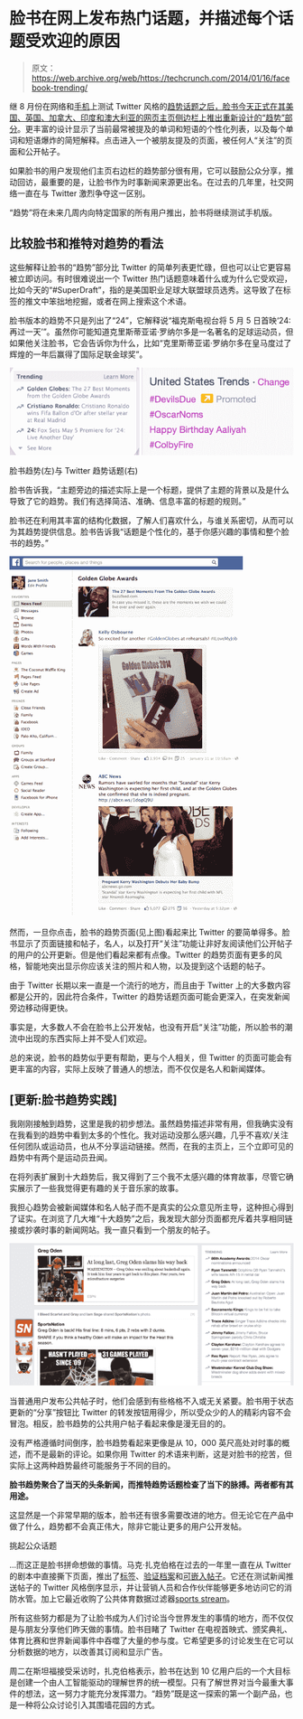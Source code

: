 # 脸书在网上发布热门话题，并描述每个话题受欢迎的原因

> 原文：<https://web.archive.org/web/https://techcrunch.com/2014/01/16/facebook-trending/>

继 8 月份在网络和[手机](https://web.archive.org/web/20230404073009/https://techcrunch.com/2013/08/07/continuing-the-twitter-jacking-facebook-begins-trending-topics-test-for-some-u-s-mobile-web-users/)上测试 Twitter 风格的[趋势话题之后，脸书](https://web.archive.org/web/20230404073009/https://techcrunch.com/2013/08/30/facebook-trending-topics/)[今天正式在其美国、英国、加拿大、印度和澳大利亚的网页主页侧边栏上推出重新设计的“趋势”部分](https://web.archive.org/web/20230404073009/http://newsroom.fb.com/News/782/Finding-Popular-Conversations-on-Facebook)。更丰富的设计显示了当前最常被提及的单词和短语的个性化列表，以及每个单词和短语爆炸的简短解释。点击进入一个被朋友提及的页面，被任何人“关注”的页面和公开帖子。

如果脸书的用户发现他们主页右边栏的趋势部分很有用，它可以鼓励公众分享，推动回访，最重要的是，让脸书作为时事新闻来源更出名。在过去的几年里，社交网络一直在与 Twitter 激烈争夺这一区别。

“趋势”将在未来几周内向特定国家的所有用户推出，脸书将继续测试手机版。

## 比较脸书和推特对趋势的看法

这些解释让脸书的“趋势”部分比 Twitter 的简单列表更忙碌，但也可以让它更容易被立即访问。有时很难说出一个 Twitter 热门话题意味着什么或为什么它受欢迎，比如今天的“#SuperDraft”，指的是美国职业足球大联盟球员选秀。这导致了在标签的推文中笨拙地挖掘，或者在网上搜索这个术语。

脸书版本的趋势不只是列出了“24”，它解释说“福克斯电视台将 5 月 5 日首映‘24:再过一天’”。虽然你可能知道克里斯蒂亚诺·罗纳尔多是一名著名的足球运动员，但如果他关注脸书，它会告诉你为什么，比如“克里斯蒂亚诺·罗纳尔多在皇马度过了辉煌的一年后赢得了国际足联金球奖”。

![Facebook Trends Twitter Trends](img/cfe4046659ebc759540844bb69cd6f49.png)

脸书趋势(左)与 Twitter 趋势话题(右)

脸书告诉我，“主题旁边的描述实际上是一个标题，提供了主题的背景以及是什么导致了它的趋势。我们有选择简洁、准确、信息丰富的标题的规则。”

脸书还在利用其丰富的结构化数据，了解人们喜欢什么，与谁关系密切，从而可以为其趋势提供信息。脸书告诉我“话题是个性化的，基于你感兴趣的事情和整个脸书的趋势。”

![Trending 2](img/20fc13ee008f3b7d12a0274d79121718.png)

然而，一旦你点击，脸书的趋势页面(见上图)看起来比 Twitter 的要简单得多。脸书显示了页面链接和帖子，名人，以及打开“关注”功能让非好友阅读他们公开帖子的用户的公开更新。但是他们看起来都有点像。Twitter 的趋势页面有更多的风格，智能地突出显示你应该关注的照片和人物，以及提到这个话题的帖子。

由于 Twitter 长期以来一直是一个流行的地方，而且由于 Twitter 上的大多数内容都是公开的，因此符合条件，Twitter 的趋势话题页面可能会更深入，在突发新闻旁边移动得更快。

事实是，大多数人不会在脸书上公开发帖，也没有开启“关注”功能，所以脸书的潮流中出现的东西实际上并不受人们欢迎。

总的来说，脸书的趋势似乎更有帮助，更与个人相关，但 Twitter 的页面可能会有更丰富的内容，实际上反映了普通人的想法，而不仅仅是名人和新闻媒体。

## [更新:脸书趋势实践]

我刚刚接触到趋势，这里是我的初步想法。虽然趋势描述非常有用，但我确实没有在我看到的趋势中看到太多的个性化。我对运动没那么感兴趣，几乎不喜欢/关注任何团队或运动员，也从不分享运动链接。然而，在我的主页上，三个立即可见的趋势中有两个是运动员丑闻。

在将列表扩展到十大趋势后，我又得到了三个我不太感兴趣的体育故事，尽管它确实展示了一些我觉得更有趣的关于音乐家的故事。

我担心趋势会被新闻媒体和名人帖子而不是真实的公众意见所主导，这种担心得到了证实。在浏览了几大堆“十大趋势”之后，我发现大部分页面都充斥着共享相同链接或抄袭时事的新闻网站。我一直只看到一个朋友的帖子。

![Screen Shot 2014-01-16 at 9.48.05 AM](img/6b38368d514f872ac9a21882c98059c1.png)

当普通用户发布公共帖子时，他们会感到有些格格不入或无关紧要。脸书用于状态更新的“分享”按钮比 Twitter 的转发按钮用得少，所以受众少的人的精彩内容不会冒泡。相反，脸书趋势的公共用户帖子看起来像是漫无目的的。

没有严格遵循时间倒序，脸书趋势看起来更像是从 10，000 英尺高处对时事的概述，而不是最新的评论。如果你用 Twitter 的术语来判断，这是对脸书的挖苦，但实际上这两种趋势最终可能服务于不同的目的。

**脸书趋势聚合了当天的头条新闻，而推特趋势话题检查了当下的脉搏。两者都有其用途。**

这显然是一个非常早期的版本，脸书还有很多需要改进的地方。但无论它在产品中做了什么，趋势都不会真正伟大，除非它能让更多的用户公开发帖。

挑起公众话题

…而这正是脸书拼命想做的事情。马克·扎克伯格在过去的一年里一直在从 Twitter 的剧本中直接撕下页面，推出了[标签](https://web.archive.org/web/20230404073009/https://techcrunch.com/2013/06/12/facebook-hashtag/)、[验证档案](https://web.archive.org/web/20230404073009/https://techcrunch.com/2013/05/29/facebook-unveils-verified-pages-and-profiles-takes-a-page-from-twitters-playbook/)和[可嵌入帖子](https://web.archive.org/web/20230404073009/https://techcrunch.com/2013/08/21/embed-facebook-posts/)。它还在测试新闻推送帖子的 Twitter 风格倒序显示，并让营销人员和合作伙伴能够更多地访问它的消防水管。加上它最近收购了公共体育数据过滤器[sports stream](https://web.archive.org/web/20230404073009/https://techcrunch.com/2013/12/17/facebook-acquires-sportstream/)。

所有这些努力都是为了让脸书成为人们讨论当今世界发生的事情的地方，而不仅仅是与朋友分享他们昨天做的事情。脸书目睹了 Twitter 在电视首映式、颁奖典礼、体育比赛和世界新闻事件中吞噬了大量的参与度。它希望更多的讨论发生在它可以分析数据的地方，以改善其订阅和显示广告。

周二在斯坦福接受采访时，扎克伯格表示，脸书在达到 10 亿用户后的一个大目标是创建一个由人工智能驱动的理解世界的统一模型。只有了解世界对当今最重大事件的想法，这一努力才能充分发挥潜力。“趋势”既是这一探索的第一个副产品，也是一种将公众讨论引入其围墙花园的方式。